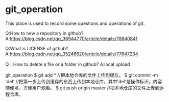 # git_operation
This place is used to record some questions and operations of git.

Q:How to new a repository in github?
A:https://blog.csdn.net/qq_36944770/article/details/78840841

Q:What is LICENSE of github?
A:https://blog.csdn.net/qq_35246620/article/details/77647234

Q：How to delete a file or a folder in github?
A:local upload


git_operation
$ git add * //把本地仓库的文件上传到缓存。
$ git commit -m 'del' //把第一步上传到缓存的东西上传到本地仓库，其中'del'是操作标识，内容随便填，方便用户观看。
$ git push origin master //把本地仓库的文件上传到远程仓库。
